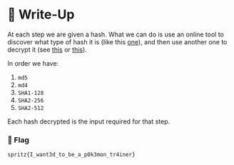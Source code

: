 # 🔑 Write-Up

At each step we are given a hash. What we can do is use an online tool to discover what type of hash it is (like this [one](https://www.tunnelsup.com/hash-analyzer/)), and then use another one to decrypt it (see [this](https://www.dcode.fr/) or [this](https://crackstation.net/)).

In order we have:
1. `md5`
2. `md4`
3. `SHA1-128`
4. `SHA2-256`
5. `SHA2-512`

Each hash decrypted is the input required for that step.


### 🚩 Flag

```plaintext
spritz{I_want3d_to_be_a_p0k3mon_tr4iner} 
```